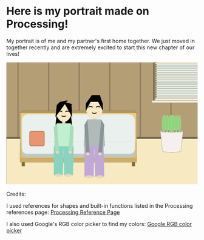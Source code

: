 # Here is my portrait made on Processing!

My portrait is of me and my partner's first home together. We just moved in together recently and are extremely excited to start this new chapter of our lives!

![](portrait.png)

Credits:

I used references for shapes and built-in functions listed in the Processing references page:
[Processing Reference Page](https://processing.org/reference/)

I also used Google's RGB color picker to find my colors:
[Google RGB color picker](https://www.google.com/search?q=rgb+color+picker&rlz=1C1CHBF_enUS887US887&oq=rgb+&aqs=chrome.0.69i59j69i57j0l6.821j0j7&sourceid=chrome&ie=UTF-8)
